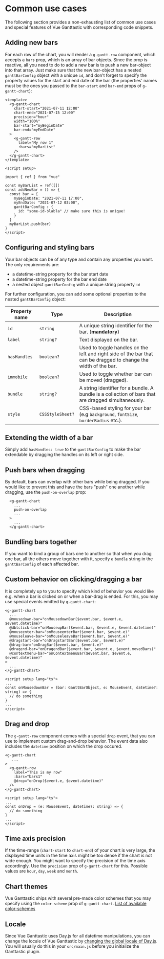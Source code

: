 # Common use cases
 The following section provides a non-exhausting list of common use cases and special features of Vue Ganttastic with corresponding code snippets.

## Adding new bars
For each row of the chart, you will render a `g-gantt-row` component, which accepts a `bars` prop, which is an array of bar objects. Since the prop is reactive, all you need to do to add a new bar is to push a new bar-object into that array. Just make sure that the new bar-object has a nested `ganttBarConfig` object with a unique `id`, and don't forget to specify the property values for the start and end date of the bar (the properties' names must be the ones you passed to the `bar-start` and `bar-end` props of `g-gantt-chart`):
```vue 
<template>
  <g-gantt-chart
    chart-start="2021-07-11 12:00"
    chart-end="2021-07-15 12:00"
    precision="hour"
    width="100%"
    bar-start="myBeginDate"
    bar-end="myEndDate"
  >
    <g-gantt-row
      label="My row 1"
      :bars="myBarList"
    />
  </g-gantt-chart>
</template>

<script setup>

import { ref } from "vue"

const myBarList = ref([])
const addNewBar = () => {
  const bar = {
    myBeginDate: "2021-07-11 17:00",
    myEndDate: "2021-07-12 03:00",
    ganttBarConfig : {
      id: "some-id-blabla" // make sure this is unique!
    }
  }
  myBarList.push(bar)
}
</script>

```
## Configuring and styling bars
Your bar objects can be of any type and contain any properties you want. The only requirements are:
- a datetime-string property for the bar start date
- a datetime-string property for the bar end date
- a nested object `ganttBarConfig` with a unique string property `id`

For further configuration, you can add some optional properties to the nested `ganttBarConfig` object:

| Property name         | Type    | Description           |
|-----------------------|---------|-----------------------|
| `id` | `string` | A unique string identifier for the bar.  (**mandatory**) 
| `label` | `string?`  | Text displayed on the bar.
| `hasHandles` | `boolean?`  | Used to toggle handles on the left and right side of the bar that can be dragged to change the width of the bar. |
| `immobile` | `boolean?`  | Used to toggle whether bar can be moved (dragged).
| `bundle` | `string?`  | A string identifier for a bundle. A bundle is a collection of bars that are dragged simultaneously.
| `style` | `CSSStyleSheet?`  | CSS-based styling for your bar (e.g `background`, `fontSize`, `borderRadius` etc.).

## Extending the width of a bar
Simply add `hasHandles: true` to the `ganttBarConfig` to make the bar extendable by dragging the handles on its left or right side.  

## Push bars when dragging
By default, bars can overlap with other bars while being dragged. If you would like to prevent this and have the bars "push" one another while dragging, use the `push-on-overlap` prop:
```vue 
  <g-gantt-chart
    ...
    push-on-overlap
    ...
  >
    ...
  </g-gantt-chart>
```

## Bundling bars together
If you want to bind a group of bars one to another so that when you drag one bar, all the others move together with it, specify a `bundle` string in the `ganttBarConfig` of each affected bar.

## Custom behavior on clicking/dragging a bar
It is completely up to you to specify which kind of behavior you would like e.g. when a bar is clicked on or when a bar-drag is ended. For this, you may use special events emitted by `g-gantt-chart`:
```vue
<g-gantt-chart
  ...
  @mousedown-bar="onMousedownBar($event.bar, $event.e, $event.datetime)"
  @dblclick-bar="onMouseupBar($event.bar, $event.e, $event.datetime)"
  @mouseenter-bar="onMouseenterBar($event.bar, $event.e)"
  @mouseleave-bar="onMouseleaveBar($event.bar, $event.e)"
  @dragstart-bar="onDragstartBar($event.bar, $event.e)"
  @drag-bar="onDragBar($event.bar, $event.e)"
  @dragend-bar="onDragendBar($event.bar, $event.e, $event.movedBars)"
  @contextmenu-bar="onContextmenuBar($event.bar, $event.e, $event.datetime)"
>
  ...
</g-gantt-chart>

<script setup lang="ts">
...
const onMousedownBar = (bar: GanttBarObject, e: MouseEvent, datetime?: string) => {
  // do something
}
...
</script>
```
## Drag and drop  
The `g-gantt-row` component comes with a special `drop` event, that you can use to implement custom drag-and-drop behavior. The event data also includes the `datetime` position on which the drop occured.
```vue
<g-gantt-chart
   ...
>
  <g-gantt-row
    label="This is my row"
    :bars="bars1"
    @drop="onDrop($event.e, $event.datetime)"
  />
</g-gantt-chart>

<script setup lang="ts">
...
const onDrop = (e: MouseEvent, datetime?: string) => {
  // do something
}
...
</script>
```

## Time axis precision
If the time-range (`chart-start` to `chart-end`) of your chart is very large, the displayed time units in the time axis might be too dense if the chart is not wide enough. You might want to specify the precision of the time axis accordingly. Use the `precision` prop of `g-gantt-chart` for this. Possible values are `hour`, `day`, `week` and `month`.

## Chart themes
Vue Ganttastic ships with several pre-made color schemes that you may specify using the `color-scheme` prop of `g-gantt-chart`. [List of available color-schemes](https://infectoone.github.io/vue-ganttastic/GGanttChart.html#color-schemes)

## Locale
Since Vue Ganttastic uses Day.js for all datetime manipulations, you can change the locale of Vue Ganttastic by [changing the global locale of Day.js](https://day.js.org/docs/en/i18n/changing-locale). You will usually do this in your `src/main.js` before you initialize the Ganttastic plugin.

